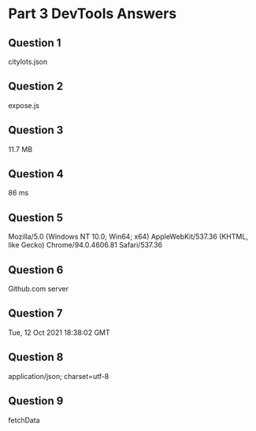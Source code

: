 # Part 3 DevTools Answers
## Question 1
citylots.json
## Question 2
expose.js
## Question 3
11.7 MB
## Question 4
86 ms
## Question 5
Mozilla/5.0 (Windows NT 10.0; Win64; x64) AppleWebKit/537.36 (KHTML, like Gecko) Chrome/94.0.4606.81 Safari/537.36
## Question 6
Github.com server
## Question 7
Tue, 12 Oct 2021 18:38:02 GMT
## Question 8
application/json; charset=utf-8
## Question 9
fetchData